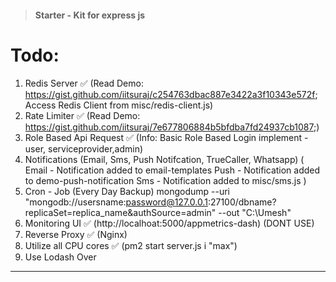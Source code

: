 > #### Starter - Kit for express js

# Todo:

1.  Redis Server ✅ (Read Demo: https://gist.github.com/iitsuraj/c254763dbac887e3422a3f10343e572f; Access Redis Client from misc/redis-client.js)
2.  Rate Limiter ✅ (Read Demo: https://gist.github.com/iitsuraj/7e677806884b5bfdba7fd24937cb1087;)
3.  Role Based Api Request ✅ (Info: Basic Role Based Login implement - user, serviceprovider,admin)
4.  Notifications (Email, Sms, Push Notifcation, TrueCaller, Whatsapp) (
    Email - Notification added to email-templates
    Push - Notification added to demo-push-notification
    Sms - Notification added to misc/sms.js
    )
5.  Cron - Job (Every Day Backup) mongodump --uri "mongodb://usersname:password@127.0.0.1:27100/dbname?replicaSet=replica_name&authSource=admin" --out "C:\Umesh"
6.  Monitoring UI ✅ (http://localhoat:5000/appmetrics-dash) (DONT USE)
7.  Reverse Proxy ✅ (Nginx)
8.  Utilize all CPU cores ✅ (pm2 start server.js i "max")
9.  Use Lodash Over

---
